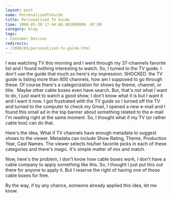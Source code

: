 ```yaml
---
layout: post
name: PersonalizedTvGuide
title: Personalized TV Guide
time: 2008-05-30 17:44:00.001000000 -07:00
category: blog
tags:
- Consumer Devices
redirects:
- /2008/05/personalized-tv-guide.html
---
```

I was watching TV this morning and I went through my 37-channels favorite list and I found nothing interesting to watch. So, I turned to the TV guide. I don't use the guide that much so here's my impression. SHOCKED. the TV guide is listing more than 800 channels, how am I supposed to go through these. Of course there's a categorization for shows by theme, channel, or title.&#160; Maybe other cable boxes even have search. But, that's not what I want to do, I just want to watch a good show, I don't know what it is but I want it and I want it now. I got frustrated with the TV guide so I turned off the TV and turned to the computer to check my Gmail, I opened a new e-mail and I found this small ad in the top banner about something related to the e-mail I'm reading right at the same moment. So, I thought what if my TV (or rather cable box) can do that.

Here's the idea, What if TV channels have enough metadata to suggest shows to the viewer. Metadata can include Show Rating, Theme, Production Year, Cast Names. The viewer selects his/her favorite picks in each of these categories and there's magic. It's simple matter of mix and match.

Now, here's the problem, I don't know how cable boxes work, I don't have a cable company to apply something like this. So, I thought I just put this out there for anyone to apply it. But I reserve the right of having one of those cable boxes for free.

By the way, if by any chance, someone already applied this idea, let me know.
